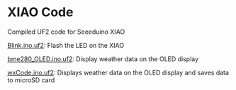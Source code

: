 # XIAO Code
Compiled UF2 code for Seeeduino XIAO

[Blink.ino.uf2](https://github.com/Destination-SPACE/Weather-Station/blob/main/code/Blink.ino.uf2): Flash the LED on the XIAO

[bme280_OLED.ino.uf2](https://github.com/Destination-SPACE/Weather-Station/blob/main/code/bme280_OLED.ino.uf2): Display weather data on the OLED display

[wxCode.ino.uf2](https://github.com/Destination-SPACE/Weather-Station/blob/main/code/wxCode.ino.uf2): Displays weather data on the OLED display and saves data to microSD card
